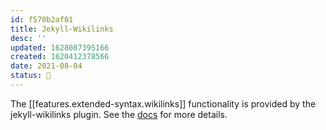 ```yaml
---
id: f570b2af01
title: Jekyll-Wikilinks
desc: ''
updated: 1628087395166
created: 1620412378566
date: 2021-08-04
status: 🍈
---
```


The [[features.extended-syntax.wikilinks]] functionality is provided by the jekyll-wikilinks plugin. See the [docs](https://github.com/manunamz/jekyll-wikilinks) for more details.
